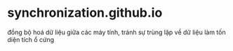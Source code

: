 # synchronization.github.io
đồng bộ hoá dữ liệu giữa các máy tính, tránh sự trùng lặp về dữ liệu làm tốn diện tích ổ cứng
